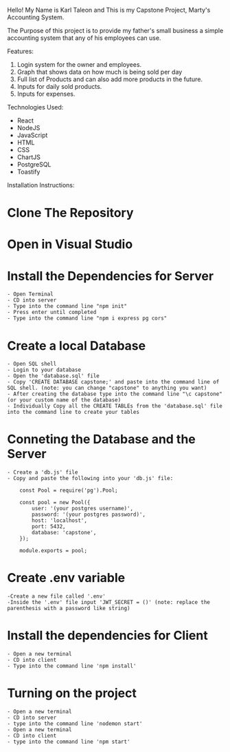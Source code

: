 ﻿Hello! My Name is Karl Taleon and This is my Capstone Project, Marty's Accounting System.

The Purpose of this project is to provide my father's small business a simple accounting system that any of his employees can use.

Features:

1. Login system for the owner and employees.
2. Graph that shows data on how much is being sold per day
3. Full list of Products and can also add more products in the future.
4. Inputs for daily sold products.
5. Inputs for expenses.

Technologies Used:

- React
- NodeJS
- JavaScript
- HTML
- CSS
- ChartJS
- PostgreSQL
- Toastify

Installation Instructions:

# Clone The Repository

# Open in Visual Studio

# Install the Dependencies for Server

    - Open Terminal
    - CD into server
    - Type into the command line "npm init"
    - Press enter until completed
    - Type into the command line "npm i express pg cors"

# Create a local Database

    - Open SQL shell
    - Login to your database
    - Open the 'database.sql' file
    - Copy 'CREATE DATABASE capstone;' and paste into the command line of SQL shell. (note: you can change "capstone" to anything you want)
    - After creating the database type into the command line "\c capstone" (or your custom name of the database)
    - Individually Copy all the CREATE TABLEs from the 'database.sql' file into the command line to create your tables

# Conneting the Database and the Server

    - Create a 'db.js' file
    - Copy and paste the following into your 'db.js' file:

        const Pool = require('pg').Pool;

        const pool = new Pool({
            user: '(your postgres username)',
            password: '(your postgres password)',
            host: 'localhost',
            port: 5432,
            database: 'capstone',
        });

        module.exports = pool;

# Create .env variable

    -Create a new file called '.env'
    -Inside the '.env' file input 'JWT_SECRET = ()' (note: replace the parenthesis with a password like string)

# Install the dependencies for Client

    - Open a new terminal
    - CD into client
    - Type into the command line 'npm install'

# Turning on the project

    - Open a new terminal
    - CD into server
    - type into the command line 'nodemon start'
    - Open a new terminal
    - CD into client
    - type into the command line 'npm start'
